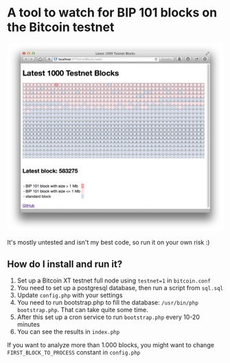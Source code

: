 # A tool to watch for BIP 101 blocks on the Bitcoin testnet

![ScreenShot](https://github.com/Har01d/XTTestnetBlocks/blob/master/screen.png?raw=true)

It's mostly untested and isn't my best code, so run it on your own risk :)

## How do I install and run it?

1. Set up a Bitcoin XT testnet full node using `testnet=1` in `bitcoin.conf`
2. You need to set up a postgresql database, then run a script from `sql.sql`
3. Update `config.php` with your settings
4. You need to run bootstrap.php to fill the database: `/usr/bin/php bootstrap.php`. That can take quite some time.
5. After this set up a cron service to run `bootstrap.php` every 10-20 minutes
6. You can see the results in `index.php`

If you want to analyze more than 1.000 blocks, you might want to change `FIRST_BLOCK_TO_PROCESS` constant in `config.php`